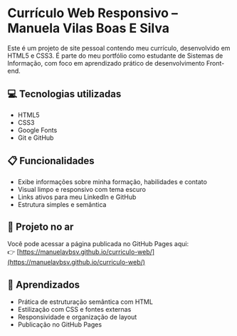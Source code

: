 # Currículo Web Responsivo – Manuela Vilas Boas E Silva

Este é um projeto de site pessoal contendo meu currículo, desenvolvido em HTML5 e CSS3. É parte do meu portfólio como estudante de Sistemas de Informação, com foco em aprendizado prático de desenvolvimento Front-end.

## 💻 Tecnologias utilizadas

- HTML5
- CSS3
- Google Fonts
- Git e GitHub

## 📋 Funcionalidades

- Exibe informações sobre minha formação, habilidades e contato
- Visual limpo e responsivo com tema escuro
- Links ativos para meu LinkedIn e GitHub
- Estrutura simples e semântica

## 📎 Projeto no ar

Você pode acessar a página publicada no GitHub Pages aqui:  
👉 [https://manuelavbsv.github.io/curriculo-web/](https://manuelavbsv.github.io/curriculo-web/)

## 🧠 Aprendizados

- Prática de estruturação semântica com HTML
- Estilização com CSS e fontes externas
- Responsividade e organização de layout
- Publicação no GitHub Pages
